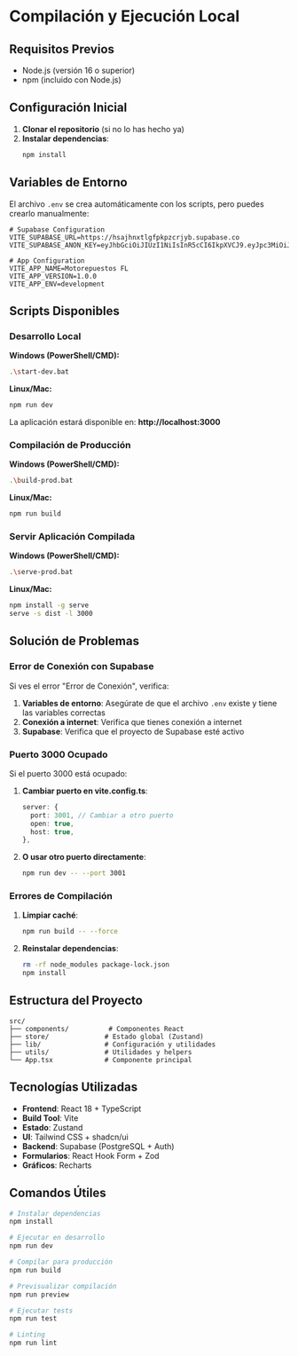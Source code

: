 # Compilación y Ejecución Local

## Requisitos Previos

- Node.js (versión 16 o superior)
- npm (incluido con Node.js)

## Configuración Inicial

1. **Clonar el repositorio** (si no lo has hecho ya)
2. **Instalar dependencias**:
   ```bash
   npm install
   ```

## Variables de Entorno

El archivo `.env` se crea automáticamente con los scripts, pero puedes crearlo manualmente:

```env
# Supabase Configuration
VITE_SUPABASE_URL=https://hsajhnxtlgfpkpzcrjyb.supabase.co
VITE_SUPABASE_ANON_KEY=eyJhbGciOiJIUzI1NiIsInR5cCI6IkpXVCJ9.eyJpc3MiOiJzdXBhYmFzZSIsInJlZiI6ImhzYWpobnh0bGdmcGtwemNyanliIiwicm9sZSI6ImFub24iLCJpYXQiOjE3NTUyNTc2NDUsImV4cCI6MjA3MDgzMzY0NX0.QAe7NTVEervkqmq2zFvCsABFulvEM2Q0UgZ4EntMoj4

# App Configuration
VITE_APP_NAME=Motorepuestos FL
VITE_APP_VERSION=1.0.0
VITE_APP_ENV=development
```

## Scripts Disponibles

### Desarrollo Local

**Windows (PowerShell/CMD):**
```bash
.\start-dev.bat
```

**Linux/Mac:**
```bash
npm run dev
```

La aplicación estará disponible en: **http://localhost:3000**

### Compilación de Producción

**Windows (PowerShell/CMD):**
```bash
.\build-prod.bat
```

**Linux/Mac:**
```bash
npm run build
```

### Servir Aplicación Compilada

**Windows (PowerShell/CMD):**
```bash
.\serve-prod.bat
```

**Linux/Mac:**
```bash
npm install -g serve
serve -s dist -l 3000
```

## Solución de Problemas

### Error de Conexión con Supabase

Si ves el error "Error de Conexión", verifica:

1. **Variables de entorno**: Asegúrate de que el archivo `.env` existe y tiene las variables correctas
2. **Conexión a internet**: Verifica que tienes conexión a internet
3. **Supabase**: Verifica que el proyecto de Supabase esté activo

### Puerto 3000 Ocupado

Si el puerto 3000 está ocupado:

1. **Cambiar puerto en vite.config.ts**:
   ```typescript
   server: {
     port: 3001, // Cambiar a otro puerto
     open: true,
     host: true,
   },
   ```

2. **O usar otro puerto directamente**:
   ```bash
   npm run dev -- --port 3001
   ```

### Errores de Compilación

1. **Limpiar caché**:
   ```bash
   npm run build -- --force
   ```

2. **Reinstalar dependencias**:
   ```bash
   rm -rf node_modules package-lock.json
   npm install
   ```

## Estructura del Proyecto

```
src/
├── components/          # Componentes React
├── store/              # Estado global (Zustand)
├── lib/                # Configuración y utilidades
├── utils/              # Utilidades y helpers
└── App.tsx             # Componente principal
```

## Tecnologías Utilizadas

- **Frontend**: React 18 + TypeScript
- **Build Tool**: Vite
- **Estado**: Zustand
- **UI**: Tailwind CSS + shadcn/ui
- **Backend**: Supabase (PostgreSQL + Auth)
- **Formularios**: React Hook Form + Zod
- **Gráficos**: Recharts

## Comandos Útiles

```bash
# Instalar dependencias
npm install

# Ejecutar en desarrollo
npm run dev

# Compilar para producción
npm run build

# Previsualizar compilación
npm run preview

# Ejecutar tests
npm run test

# Linting
npm run lint
```
